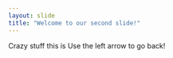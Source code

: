```yaml
---
layout: slide
title: "Welcome to our second slide!"
---
```

Crazy stuff this is
Use the left arrow to go back!
